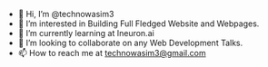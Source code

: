 - 👋 Hi, I’m @technowasim3
- 👀 I’m interested in Building Full Fledged Website and Webpages. 
- 🌱 I’m currently learning at Ineuron.ai
- 💞️ I’m looking to collaborate on any Web Development Talks.
- 📫 How to reach me at technowasim3@gmail.com

<!---
technowasim3/technowasim3 is a ✨ special ✨ repository because its `README.md` (this file) appears on your GitHub profile.
You can click the Preview link to take a look at your changes.
--->
